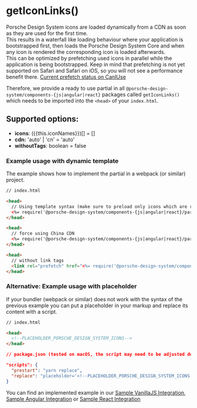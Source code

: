 # getIconLinks()

Porsche Design System icons are loaded dynamically from a CDN as soon as they are used for the first time.  
This results in a waterfall like loading behaviour where your application is bootstrapped first, then loads the Porsche Design System Core and when any icon is rendered the corresponding icon is loaded afterwards.  
This can be optimized by prefetching used icons in parallel while the application is being bootstrapped.
Keep in mind that prefetching is not yet supported on Safari and Safari on iOS, so you will not see a performance benefit there. [Current prefetch status on CanIUse](https://caniuse.com/link-rel-prefetch)

Therefore, we provide a ready to use partial in all `@porsche-design-system/components-{js|angular|react}` packages called `getIconLinks()` which needs to be imported into the `<head>` of your `index.html`.

## Supported options:
- **icons**: ({{this.iconNames}})[] = []
- **cdn:** 'auto' | 'cn' = 'auto'
- **withoutTags**: boolean = false

### Example usage with dynamic template

The example shows how to implement the partial in a webpack (or similar) project.

```html
// index.html

<head>
  // Using template syntax (make sure to preload only icons which are really needed initially!)
  <%= require('@porsche-design-system/components-{js|angular|react}/partials').getIconLinks({ icons: ['arrowHeadRight', 'plus'] }) %>
</head>

<head>
  // force using China CDN
  <%= require('@porsche-design-system/components-{js|angular|react}/partials').getIconLinks({ icons: ['arrowHeadRight', 'plus'], cdn: 'cn' }) %>
</head>

<head>
  // without link tags  
  <link rel="prefetch" href="<%= require('@porsche-design-system/components-{js|angular|react}/partials').getIconLinks({ withoutTags: true, icons: ['arrowHeadRight'] })[0] %>" as="image" type="image/svg+xml" crossorigin>
</head>
```

### Alternative: Example usage with placeholder

If your bundler (webpack or similar) does not work with the syntax of the previous example you can put a placeholder in your markup and replace its content with a script.

```html
// index.html

<head>
  <!--PLACEHOLDER_PORSCHE_DESIGN_SYSTEM_ICONS-->
</head>
``` 

```json
// package.json (tested on macOS, the script may need to be adjusted depending on the operating system used), make sure to adjust the path to the index.html file and use the correct partials package import from your framework {js|angular|react}

"scripts": {
  "prestart": "yarn replace",
  "replace": "placeholder='<!--PLACEHOLDER_PORSCHE_DESIGN_SYSTEM_ICONS-->' && partial=$placeholder$(node -e 'console.log(require(\"@porsche-design-system/components-js/partials\").getIconLinks({ icons: [\"arrowHeadRight\", \"plus\"] }))') && regex=$placeholder'.*' && sed -i '' -E -e \"s@$regex@$partial@\" index.html",
}
``` 

You can find an implemented example in our [Sample VanillaJS Integration](https://github.com/porscheui/sample-integration-vanillajs), [Sample Angular Integration](https://github.com/porscheui/sample-integration-angular) or [Sample React Integration](https://github.com/porscheui/sample-integration-react)

<script lang="ts">
  import Vue from 'vue';
  import Component from 'vue-class-component';
  import { COMPONENT_CHUNK_NAMES } from '../../../../components-js/projects/components-wrapper';
  import { ICON_NAMES } from '@porsche-design-system/icons';
  
  @Component
  export default class Code extends Vue {
    public componentChunks: string = COMPONENT_CHUNK_NAMES.map(x => `'${x}'`).join(' | ');
    public iconNames: string = ICON_NAMES.map(x => `'${x}'`).join(' | ');
  }
</script>
